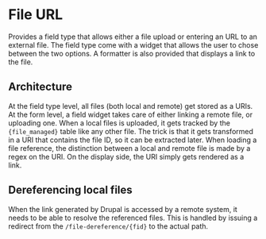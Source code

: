 # File URL

Provides a field type that allows either a file upload or entering an URL to an
external file. The field type come with a widget that allows the user to chose
between the two options. A formatter is also provided that displays a link to
the file.

## Architecture

At the field type level, all files (both local and remote) get stored as a URIs.
At the form level, a field widget takes care of either linking a remote file, or
uploading one. When a local files is uploaded, it gets tracked by the
`{file_managed}` table like any other file. The trick is that it gets
transformed in a URI that contains the file ID, so it can be extracted later.
When loading a file reference, the distinction between a local and remote file
is made by a regex on the URI. On the display side, the URI simply gets rendered
as a link.
 
## Dereferencing local files

When the link generated by Drupal is accessed by a remote system, it needs to be
able to resolve the referenced files. This is handled by issuing a redirect from
the `/file-dereference/{fid}` to the actual path.
